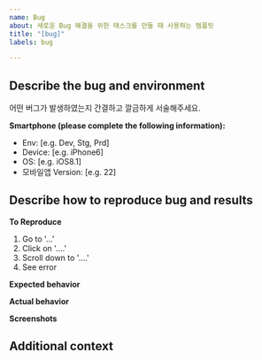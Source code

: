 ```yaml
---
name: Bug
about: 새로운 Bug 해결을 위한 태스크를 만들 때 사용하는 템플릿
title: "[bug]"
labels: bug

---
```


Describe the bug and environment
--------------------------------
어떤 버그가 발생하였는지 간결하고 깔금하게 서술해주세요.

**Smartphone (please complete the following information):**
 - Env: [e.g. Dev, Stg, Prd]
 - Device: [e.g. iPhone6]
 - OS: [e.g. iOS8.1]
 - 모바일앱 Version: [e.g. 22]

Describe how to reproduce bug and results
-----------------------------------------

**To Reproduce**
<!--해당 버그를 재현하기 위한 방법을 작성해주세요. 상세하게 작성 할수록, 확인 할 수 있는 정보가 많을 수록 좋습니다.-->
1. Go to '...'
2. Click on '....'
3. Scroll down to '....'
4. See error

**Expected behavior**
<!--예상한 결과물을 clear하게 작성해주세요.-->


**Actual behavior**
<!--버그가 발생했을 당시 결과물을 clear하게 작성해주세요.-->


**Screenshots**
<!--버그 상황을 인지 할 수 있는 스크린샷 혹은 동영상이 있으면 업로드 해주세요.-->


Additional context
------------------
<!--추가로 버그의 원인 파악을 위해서 제공할 수 있는 정보를 전달해주세요. (ex. 디바이스 슬롯 상태 등)-->
